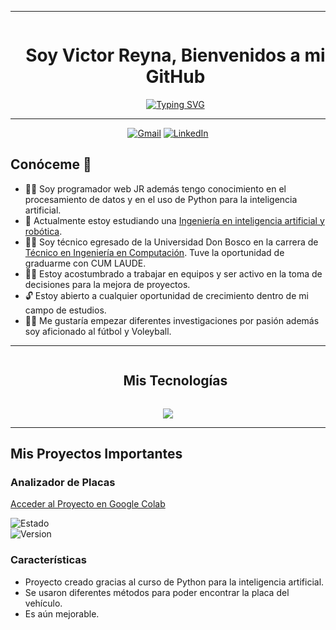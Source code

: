 <hr>
<div id="user-content-toc"> 
  <ul align="center">
    <summary><h1 style="display: inline-block">Soy Victor Reyna, Bienvenidos a mi GitHub</h1></summary>
    <a href="https://git.io/typing-svg" align='center'>
      <img src="https://readme-typing-svg.demolab.com?font=Fira+Code&duration=4000&pause=1000&color=68F71D&background=EBFF1B00&random=true&width=600&height=60&lines=Programador+e+investigador+JR;Amante+de+PHP%2C+JAVA%2C+Python%2C+C%23;Estudiante+en+inteligencia+artificial+y+rob%C3%B3tica+" alt="Typing SVG" />
    </a>
  </ul>
</div>
<hr>

<p align="center">
  <a href="mailto:veduardo239@gmail.com"><img src="https://img.shields.io/badge/gmail-%23EA4335.svg?style=plastic&logo=gmail&logoColor=white" alt="Gmail"/></a>
  <a href="https://www.linkedin.com/in/victor-reyna-168a78290/"><img src="https://img.shields.io/badge/linkedin-%230A66C2.svg?style=plastic&logo=linkedin&logoColor=white" alt="LinkedIn"/></a>
</p>

<h2>Conóceme 🧐</h2>

- 👨‍💻 Soy programador web JR además tengo conocimiento en el procesamiento de datos y en el uso de Python para la inteligencia artificial.
- 🤖 Actualmente estoy estudiando una <a href="https://carreras.ufg.edu.sv/carrera/ingenieria-en-inteligencia-artificial-y-robotica/">Ingeniería en inteligencia artificial y robótica</a>.
- 👨‍🎓 Soy técnico egresado de la Universidad Don Bosco en la carrera de <a href="https://www.udb.edu.sv/udb/carreras/carrera/tecnico_en_ingenieria_en_computacion" target="_blank">Técnico en Ingeniería en Computación</a>. Tuve la oportunidad de graduarme con CUM LAUDE.
- 👨‍🦱 Estoy acostumbrado a trabajar en equipos y ser activo en la toma de decisiones para la mejora de proyectos.
- 🔓 Estoy abierto a cualquier oportunidad de crecimiento dentro de mi campo de estudios.
- 👨‍⚕️ Me gustaría empezar diferentes investigaciones por pasión además soy aficionado al fútbol y Voleyball.

<hr>

<div id="user-content-toc">
  <ul align="center">
    <summary><h2 style="display: inline-block">Mis Tecnologías</h2></summary>
  </ul>
</div>

<p align="center">
  <a href="https://skillicons.dev">
    <img src="https://skillicons.dev/icons?i=figma,git,css,html,js,java,php,mysql,py,react,ubuntu,cs,laravel" />
  </a>
</p>

<hr>

<h2>Mis Proyectos Importantes</h2>

### Analizador de Placas
[Acceder al Proyecto en Google Colab](https://colab.research.google.com/drive/1Tke0BWnte7dPxcmN-YzXMkipbonGsybF)  

![Estado](https://img.shields.io/badge/Proceso-Terminado-brightgreen)  
![Version](https://img.shields.io/badge/version-1.0.0-blue)

### Características
- Proyecto creado gracias al curso de Python para la inteligencia artificial.
- Se usaron diferentes métodos para poder encontrar la placa del vehículo.
- Es aún mejorable.

